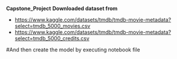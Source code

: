 **Capstone_Project**
**Downloaded dataset from**
</break>
- https://www.kaggle.com/datasets/tmdb/tmdb-movie-metadata?select=tmdb_5000_movies.csv
- https://www.kaggle.com/datasets/tmdb/tmdb-movie-metadata?select=tmdb_5000_credits.csv 

#And then create the model by executing notebook file
